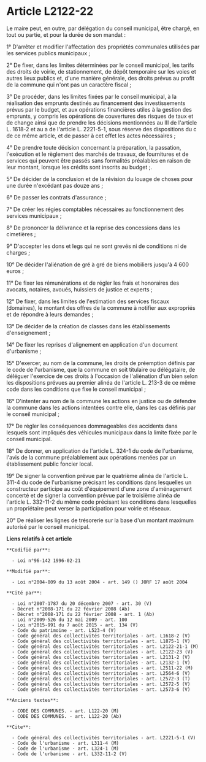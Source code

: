 # Article L2122-22

Le maire peut, en outre, par délégation du conseil municipal, être chargé, en tout ou partie, et pour la durée de son
mandat :

1° D'arrêter et modifier l'affectation des propriétés communales utilisées par les services publics municipaux ;

2° De fixer, dans les limites déterminées par le conseil municipal, les tarifs des droits de voirie, de stationnement, de
dépôt temporaire sur les voies et autres lieux publics et, d'une manière générale, des droits prévus au profit de la commune
qui n'ont pas un caractère fiscal ;

3° De procéder, dans les limites fixées par le conseil municipal, à la réalisation des emprunts destinés au financement des
investissements prévus par le budget, et aux opérations financières utiles à la gestion des emprunts, y compris les
opérations de couvertures des risques de taux et de change ainsi que de prendre les décisions mentionnées au III de l'article
L. 1618-2 et au a de l'article L. 2221-5-1, sous réserve des dispositions du c de ce même article, et de passer à cet effet
les actes nécessaires ;

4° De prendre toute décision concernant la préparation, la passation, l'exécution et le règlement des marchés de travaux, de
fournitures et de services qui peuvent être passés sans formalités préalables en raison de leur montant, lorsque les crédits
sont inscrits au budget ;.

5° De décider de la conclusion et de la révision du louage de choses pour une durée n'excédant pas douze ans ;

6° De passer les contrats d'assurance ;

7° De créer les régies comptables nécessaires au fonctionnement des services municipaux ;

8° De prononcer la délivrance et la reprise des concessions dans les cimetières ;

9° D'accepter les dons et legs qui ne sont grevés ni de conditions ni de charges ;

10° De décider l'aliénation de gré à gré de biens mobiliers jusqu'à 4 600 euros ;

11° De fixer les rémunérations et de régler les frais et honoraires des avocats, notaires, avoués, huissiers de justice et
experts ;

12° De fixer, dans les limites de l'estimation des services fiscaux (domaines), le montant des offres de la commune à
notifier aux expropriés et de répondre à leurs demandes ;

13° De décider de la création de classes dans les établissements d'enseignement ;

14° De fixer les reprises d'alignement en application d'un document d'urbanisme ;

15° D'exercer, au nom de la commune, les droits de préemption définis par le code de l'urbanisme, que la commune en soit
titulaire ou délégataire, de déléguer l'exercice de ces droits à l'occasion de l'aliénation d'un bien selon les dispositions
prévues au premier alinéa de l'article L. 213-3 de ce même code dans les conditions que fixe le conseil municipal ;

16° D'intenter au nom de la commune les actions en justice ou de défendre la commune dans les actions intentées contre elle,
dans les cas définis par le conseil municipal ;

17° De régler les conséquences dommageables des accidents dans lesquels sont impliqués des véhicules municipaux dans la
limite fixée par le conseil municipal.

18° De donner, en application de l'article L. 324-1 du code de l'urbanisme, l'avis de la commune préalablement aux opérations
menées par un établissement public foncier local.

19° De signer la convention prévue par le quatrième alinéa de l'article L. 311-4 du code de l'urbanisme précisant les
conditions dans lesquelles un constructeur participe au coût d'équipement d'une zone d'aménagement concerté et de signer la
convention prévue par le troisième alinéa de l'article L. 332-11-2 du même code précisant les conditions dans lesquelles un
propriétaire peut verser la participation pour voirie et réseaux.

20° De réaliser les lignes de trésorerie sur la base d'un montant maximum autorisé par le conseil municipal.

**Liens relatifs à cet article**

	**Codifié par**:

	  - Loi n°96-142 1996-02-21

	**Modifié par**:

	  - Loi n°2004-809 du 13 août 2004 - art. 149 () JORF 17 août 2004

	**Cité par**:

	  - Loi n°2007-1787 du 20 décembre 2007 - art. 30 (V)
	  - Décret n°2008-171 du 22 février 2008 (Ab)
	  - Décret n°2008-171 du 22 février 2008 - art. 1 (Ab)
	  - Loi n°2009-526 du 12 mai 2009 - art. 100
	  - Loi n°2015-991 du 7 août 2015 - art. 134 (V)
	  - Code du patrimoine - art. L523-4 (V)
	  - Code général des collectivités territoriales - art. L1618-2 (V)
	  - Code général des collectivités territoriales - art. L1875-1 (V)
	  - Code général des collectivités territoriales - art. L2122-21-1 (M)
	  - Code général des collectivités territoriales - art. L2122-23 (V)
	  - Code général des collectivités territoriales - art. L2131-2 (V)
	  - Code général des collectivités territoriales - art. L2132-1 (V)
	  - Code général des collectivités territoriales - art. L2511-22 (M)
	  - Code général des collectivités territoriales - art. L2564-6 (V)
	  - Code général des collectivités territoriales - art. L2572-3 (T)
	  - Code général des collectivités territoriales - art. L2572-5 (V)
	  - Code général des collectivités territoriales - art. L2573-6 (V)

	**Anciens textes**:

	  - CODE DES COMMUNES. - art. L122-20 (M)
	  - CODE DES COMMUNES. - art. L122-20 (Ab)

	**Cite**:

	  - Code général des collectivités territoriales - art. L2221-5-1 (V)
	  - Code de l'urbanisme - art. L311-4 (M)
	  - Code de l'urbanisme - art. L324-1 (M)
	  - Code de l'urbanisme - art. L332-11-2 (V)
